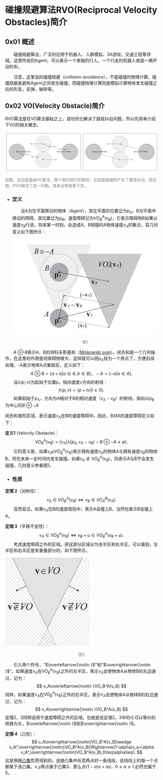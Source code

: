 # 碰撞规避算法RVO(Reciprocal Velocity Obstacles)简介



## 0x01  概述

&emsp;&emsp;碰撞规避算法，广泛的应用于机器人、人群模拟、3A游戏、交通工程等领域。这里所说的Agent，可以表示一个单独的行人，一个行走的机器人或是一辆开动的车。

&emsp;&emsp;注意，这里说的碰撞规避（collision-avoidance），不是碰撞的物理计算。碰撞规避是避免Agent之间发生碰撞，而碰撞物理计算则是模拟计算物体发生碰撞之后的形变，反弹，破碎等。

## 0x02  VO(Velocity Obstacle)简介

RVO算法是在VO算法基础之上，成功优化解决了路径抖动问题。所以先简单介绍下VO的相关概念。

![](res\RVO-vs-VO.png)

<font color=gray size=2>如图，左边是基础VO算法，两个相向而行的物体，在规避碰撞时产生了路径抖动。而右图，RVO解决了这一问题。具体证明请看下文。</font>  

- ### 定义

  &emsp;&emsp;设A为在平面移动的物体（Agent），其在平面的位置记为$p_A$，B为平面中移动的障碍，其位置记为$p_B$。速度障碍记为$VO_B^A(v_B)$，它表示障碍物B如果以速度$v_B$行进，将来某一时刻，会造成A，B相撞的A物体速度$v_A$的集合。其几何意义如下图所示：

  ![](res\vo.png)

  <center><font color=gray size=2>图1</font></center>


&emsp;&emsp;$A\oplus B$表示A，B的闵科夫斯基和（[Minkowski sum](https://en.wikipedia.org/wiki/Minkowski_addition)）。闵氏和是一个几何操作，在这里的作用是将障碍物增大，这样就可以把$p_A$视为一个质点了，方便后续处理。-A表示物体A点集取反，定义如下：
$$
A\oplus B=\lbrace a+b|a \in  A,b \in  B\rbrace，-A=\lbrace -a|a \in A\rbrace.
$$
&emsp;&emsp;设$\lambda(p,v)$为起始于位置p，指向速度v方向的射线：
$$
\lambda (p,v)=\lbrace p+tv|t\geq 0\rbrace.
$$
&emsp;&emsp;如果起始于$p_A$，方向为A相对于B的相对速度（$v_A-v_B$）的射线，指向以$p_B$为中心的$B\oplus -A$

闵氏和锥形区域，表示速度$v_A$在B的速度障碍中。因此，B对A的速度障碍定义如下：

**定义1** (Velocity Obstacle)：
$$
VO_B^A(v_B)=\lbrace v_A|\lambda(p_A,v_A-v_B)\cap B\oplus-A\neq\emptyset \rbrace.
$$
&emsp;&emsp;它的意义是，如果$v_A\epsilon VO_B^A(v_B)$表示拥有速度$v_A$的物体A与拥有速度$v_B$的物体B，将在未来一定时间内发生碰撞。如果$v_A\notin VO_B^A(v_B)$，则表示A与B不会发生碰撞。几何意义参看图1。

- ### 性质

**定理 2**（对称性）：
$$
v_A\in VO_B^A(v_B)\Leftrightarrow v_B\in VO_A^B(v_A).
$$
&emsp;&emsp;显而易见，如果$v_A$在B的速度阻挡中，表示A会撞上B，当然也表示B会撞上A。

**定理 3**（平移不变性）：
$$
v_A\in VO_B^A(v_B)\Leftrightarrow v_B+u\in VO_B^A(v_B+u).
$$
&emsp;&emsp;考虑速度障碍之外的区域。把这部分区域分为坐半区和右半区，可以看到，左半区和右半区是有重叠部分的，如下图所示。

![](res\noVO.png)

<center><font color=gray size=2>图2</font></center>

&emsp;&emsp;引入两个符号，“$\overleftarrow{\notin }$”和“$\overrightarrow{\notin }$”。如果速度$v_A$在$VO_B^A(v_B)$之外的左半区，表示$v_A$会使物体A从物体B的左边通过，记为：
$$
v_A\overleftarrow{\notin }VO_B^A(v_B)
$$
同样，如果速度$v_A$在$VO_B^A(v_B)$之外的右半区，表示$v_A$会使物体A从物体B的右边通过，记为：
$$
v_A\overrightarrow{\notin }VO_B^A(v_B)
$$
定理2，3同样适用于速度障碍之外的区域。也就是说定理2，3中的$\in$可以等价的转换为$\notin$，$\overleftarrow{\notin }$和$\overrightarrow{\notin }$。

**定理 4**（凸性）：
$$
v_A\overrightarrow{\notin}VO_B^A(v_B)\wedge v_A^,\overrightarrow{\notin}VO_B^A(v_B)\Rightarrow(1-\alpha)v_a+\alpha v_A^,\overrightarrow{\notin}VO_B^A(v_B),0\leq\alpha\leq1.
$$
这是根据[凸集](https://en.wikipedia.org/wiki/Convex_set)性质得到的。连接凸集中任意两点的一条线段，该线段上的每一个点都属于该凸集。x,y两点属于凸集S，那么点$(1-\alpha)x + \alpha y，0\leq\alpha \leq1.$必然也属于S。
